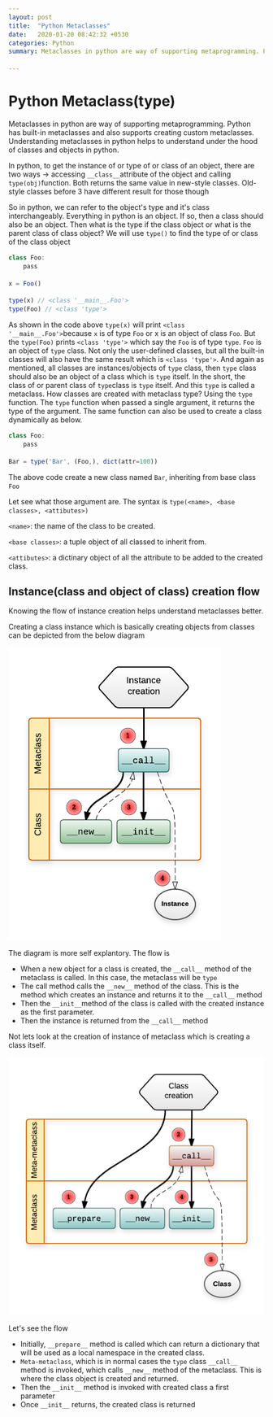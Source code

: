 ```yaml
---
layout: post
title:  "Python Metaclasses"
date:   2020-01-20 08:42:32 +0530
categories: Python
summary: Metaclasses in python are way of supporting metaprogramming. Python has built-in metaclasses and also supports creating custom metaclasses. Understanding metaclasses in python helps to understand under the hood of classes and objects in python.

---
```


# Python Metaclass(type)

Metaclasses in python are way of supporting metaprogramming. Python has built-in metaclasses and also supports creating custom metaclasses. Understanding metaclasses in python helps to understand under the hood of classes and objects in python. 

In python, to get the instance of or type of or class of an object, there are two ways → accessing `__class__`attribute of the object and calling `type(obj)`function. Both returns the same value in new-style classes. Old-style classes before 3 have different result for those though

So in python, we can refer to the object's type and it's class interchangeably. Everything in python is an object.  If so, then a class should also be an object. Then what is the type if the class object or what is the parent class of class object? We will use `type()` to find the type of or class of the class object

```jsx
class Foo:
	pass

x = Foo()

type(x) // <class '__main__.Foo'>
type(Foo) // <class 'type'>
```

As shown in the code above `type(x)` will print `<class '__main__.Foo'>`because `x` is of type `Foo` or x is an object of class `Foo`. But the `type(Foo)` prints  `<class 'type'>` which say the `Foo` is of type `type`.  `Foo` is an object of `type` class. Not only the user-defined classes, but all the built-in classes will also have the same result which is `<class 'type'>`. And again as mentioned, all classes are instances/objects of `type` class, then `type` class should also be an object of a class which is `type` itself. In the short, the class of or parent class of `type`class is `type` itself.  And this `type` is called a metaclass. How classes are created with metaclass type? Using the `type` function. The `type` function when passed a single argument, it returns the type of the argument. The same function can also be used to create a class dynamically as below.

  

```jsx
class Foo:
	pass

Bar = type('Bar', (Foo,), dict(attr=100)) 
```

The above code create a new class named `Bar`, inheriting from base class `Foo`

Let see what those argument are. The syntax is `type(<name>, <base classes>, <attibutes>)`

`<name>`: the name of the class to be created.

`<base classes>`: a tuple object of all classed to inherit from.

`<attibutes>`: a dictinary object of all the attribute to be added to the created class.

## Instance(class and object of class) creation flow

Knowing the flow of instance creation helps understand metaclasses better.

Creating a class instance which is basically creating objects from classes can be depicted from the below diagram

![assets/instance-creation.png](assets/instance-creation.png)

The diagram is more self explantory. The flow is

- When a new object for a class is created, the `__call__` method of the metaclass is called. In this case, the metaclass will be `type`
- The call method calls the `__new__` method of the class. This is the method which creates an instance and returns it to the `__call__` method
- Then the `__init__`method of the class is called with the created instance as the first parameter.
- Then the instance is returned  from the `__call__` method

Not lets look at the creation of instance of metaclass which is creating a class itself.

![Python%20Metaclass%20type/class-creation.png](Python%20Metaclass%20type/class-creation.png)

Let's see the flow 

- Initially, `__prepare__` method is called which can return a dictionary that will be used as a local namespace in the created class.
- `Meta-metaclass`, which is in normal cases the `type` class `__call__` method is invoked, which calls `__new__` method of the metaclass. This is where the class object is created and returned.
- Then the `__init__` method is invoked with created class a first parameter
- Once `__init__` returns, the created class is returned